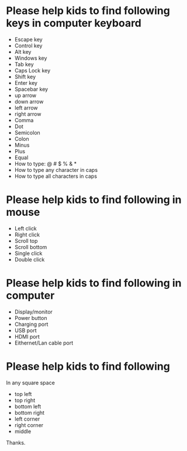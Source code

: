 # Please help kids to find following keys in computer keyboard
- Escape key
- Control key
- Alt key
- Windows key
- Tab key
- Caps Lock key
- Shift key
- Enter key
- Spacebar key
- up arrow
- down arrow
- left arrow
- right arrow
- Comma
- Dot
- Semicolon
- Colon
- Minus
- Plus
- Equal
- How to type: @ # $ % & *
- How to type any character in caps
- How to type all characters in caps

# Please help kids to find following in mouse
- Left click
- Right click
- Scroll top
- Scroll bottom
- Single click
- Double click

# Please help kids to find following in computer
- Display/monitor
- Power button
- Charging port
- USB port
- HDMI port
- Eithernet/Lan cable port

# Please help kids to find following
In any square space
- top left
- top right
- bottom left
- bottom right
- left corner
- right corner
- middle


Thanks.
